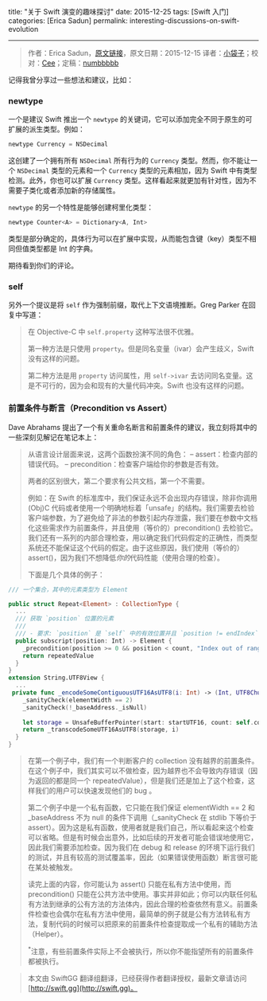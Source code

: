 title: "关于 Swift 演变的趣味探讨"
date: 2015-12-25
tags: [Swift 入门]
categories: [Erica Sadun]
permalink: interesting-discussions-on-swift-evolution

---
> 作者：Erica Sadun，[原文链接](http://ericasadun.com/2015/12/15/interesting-discussions-on-swift-evolution/)，原文日期：2015-12-15
> 译者：[小袋子](http://daizi.me)；校对：[Cee](https://github.com/Cee)；定稿：[numbbbbb](http://numbbbbb.com/)
  







<!--此处开始正文-->

记得我曾分享过一些想法和建议，比如：

### newtype

一个是建议 Swift 推出一个 `newtype` 的关键词，它可以添加完全不同于原生的可扩展的派生类型。例如：

```swift
newtype Currency = NSDecimal
```

这创建了一个拥有所有 `NSDecimal` 所有行为的 `Currency` 类型。然而，你不能让一个 `NSDecimal` 类型的元素和一个 `Currency` 类型的元素相加，因为 Swift 中有类型检测。此外，你也可以扩展 `Currency` 类型。这样看起来就更加有针对性，因为不需要子类化或者添加新的存储属性。

<!--more-->

`newtype` 的另一个特性是能够创建柯里化类型：

```swift
newtype Counter<A> = Dictionary<A, Int>
```

类型是部分确定的，具体行为可以在扩展中实现，从而能包含键（key）类型不相同但值类型都是 Int 的字典。

期待看到你们的评论。

### self

另外一个提议是将 `self` 作为强制前缀，取代上下文语境推断。Greg Parker 在回复中写道：

> 在 Objective-C 中 `self.property` 这种写法很不优雅。
>
> 第一种方法是只使用 `property`。但是同名变量（ivar）会产生歧义，Swift 没有这样的问题。
>
> 第二种方法是用 `property` 访问属性，用 `self->ivar` 去访问同名变量。这是不可行的，因为会和现有的大量代码冲突。Swift 也没有这样的问题。


### 前置条件与断言（Precondition vs Assert）

Dave Abrahams 提出了一个有关重命名断言和前置条件的建议，我立刻将其中的一些深刻见解记在笔记本上：

> 从语言设计层面来说，这两个函数扮演不同的角色：
> – assert：检查内部的错误代码。
> – precondition：检查客户端给你的参数是否有效。
>
> 两者的区别很大，第二个要求有公共文档，第一个不需要。
>
> 例如：在 Swift 的标准库中，我们保证永远不会出现内存错误，除非你调用 (Obj)C 代码或者使用一个明确地标着「unsafe」的结构。我们需要去检验客户端参数，为了避免给了非法的参数引起内存泄露，我们要在参数中文档化这些需求作为前置条件，并且使用（等价的）precondition() 去检验它。我们还有一系列的内部合理检查，用以确定我们代码假定的正确性，而类型系统还不能保证这个代码的假定。由于这些原因，我们使用（等价的）assert()，因为我们不想降低*你的*代码性能（使用合理的检查）。
>
> 下面是几个具体的例子：

  ```swift
  /// 一个集合，其中的元素类型为 Element

  public struct Repeat<Element> : CollectionType {
    ...
    /// 获取 `position` 位置的元素
    ///
    /// - 要求: `position` 是 `self` 中的有效位置并且 `position != endIndex`.
    public subscript(position: Int) -> Element {
      _precondition(position >= 0 && position < count, "Index out of range")
      return repeatedValue
    }
  }
  extension String.UTF8View {
    ...
   private func _encodeSomeContiguousUTF16AsUTF8(i: Int) -> (Int, UTF8Chunk) {
      _sanityCheck(elementWidth == 2)
      _sanityCheck(!_baseAddress._isNull)
   
      let storage = UnsafeBufferPointer(start: startUTF16, count: self.count)
      return _transcodeSomeUTF16AsUTF8(storage, i)
    }
  }
  ```

> 在第一个例子中，我们有一个判断客户的 collection 没有越界的前置条件。在这个例子中，我们其实可以不做检查，因为越界也不会导致内存错误（因为返回的都是同一个 repeatedValue），但是我们还是加上了这个检查，这样我们的用户可以快速发现他们的 bug 。
>
> 第二个例子中是一个私有函数，它只能在我们保证 elementWidth == 2 和 _baseAddress 不为 null 的条件下调用（_sanityCheck 在 stdlib 下等价于 assert）。因为这是私有函数，使用者就是我们自己，所以看起来这个检查可以省略。但是有时候会出意外，比如后续的开发者可能会错误地使用它，因此我们需要添加检查。因为我们在 debug 和 release 的环境下运行我们的测试，并且有较高的测试覆盖率，因此（如果错误使用函数）断言很可能在某处被触发。
>
> 读完上面的内容，你可能认为 assert() 只能在私有方法中使用，而 precondition() 只能在公共方法中使用。事实并非如此；你可以内联任何私有方法到继承的公有方法的方法体内，因此合理的检查依然有意义。前置条件检查也会偶尔在私有方法中使用，最简单的例子就是公有方法转私有方法，复制代码的时候可以把原来的前置条件检查提取成一个私有的辅助方法（Helper）。
>
> <sup>*</sup>注意，有些前置条件实际上不会被执行，所以你不能指望所有的前置条件都被执行。


> 本文由 SwiftGG 翻译组翻译，已经获得作者翻译授权，最新文章请访问 [http://swift.gg](http://swift.gg)。